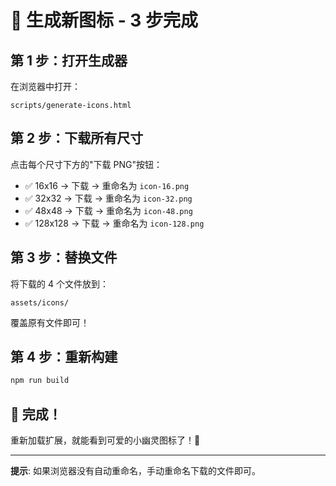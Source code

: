 # 🎨 生成新图标 - 3 步完成

## 第 1 步：打开生成器
在浏览器中打开：
```
scripts/generate-icons.html
```

## 第 2 步：下载所有尺寸
点击每个尺寸下方的"下载 PNG"按钮：
- ✅ 16x16 → 下载 → 重命名为 `icon-16.png`
- ✅ 32x32 → 下载 → 重命名为 `icon-32.png`
- ✅ 48x48 → 下载 → 重命名为 `icon-48.png`
- ✅ 128x128 → 下载 → 重命名为 `icon-128.png`

## 第 3 步：替换文件
将下载的 4 个文件放到：
```
assets/icons/
```
覆盖原有文件即可！

## 第 4 步：重新构建
```bash
npm run build
```

## 🎉 完成！
重新加载扩展，就能看到可爱的小幽灵图标了！👻

---

**提示**: 如果浏览器没有自动重命名，手动重命名下载的文件即可。
